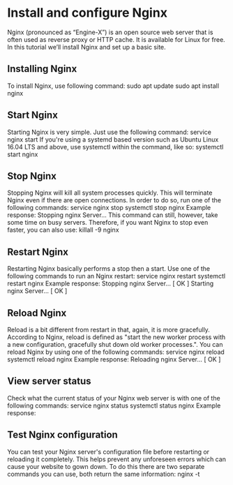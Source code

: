 # Install and configure Nginx
Nginx (pronounced as “Engine-X”) is an open source web server that is often used as reverse proxy or HTTP cache. It is available for Linux for free. In this tutorial we’ll install Nginx and set up a basic site.

## Installing Nginx
To install Nginx, use following command:
sudo apt update
sudo apt install nginx

## Start Nginx
Starting Nginx is very simple. Just use the following command:
service nginx start
If you're using a systemd based version such as Ubuntu Linux 16.04 LTS and above, use systemctl within the command, like so:
systemctl start nginx

## Stop Nginx
Stopping Nginx will kill all system processes quickly. This will terminate Nginx even if there are open connections. In order to do so, run one of the following commands:
service nginx stop
systemctl stop nginx
Example response:
Stopping nginx Server...
This command can still, however, take some time on busy servers. Therefore, if you want Nginx to stop even faster, you can also use:
killall -9 nginx

## Restart Nginx
Restarting Nginx basically performs a stop then a start. Use one of the following commands to run an Nginx restart:
service nginx restart
systemctl restart nginx
Example response:
Stopping nginx Server... [ OK ]
Starting nginx Server... [ OK ]

## Reload Nginx
Reload is a bit different from restart in that, again, it is more gracefully. According to Nginx, reload is defined as "start the new worker process with a new configuration, gracefully shut down old worker processes.". You can reload Nginx by using one of the following commands:
service nginx reload
systemctl reload nginx
Example response:
Reloading nginx Server... [ OK ]

## View server status
Check what the current status of your Nginx web server is with one of the following commands:
service nginx status
systemctl status nginx
Example response:

## Test Nginx configuration
You can test your Nginx server's configuration file before restarting or reloading it completely. This helps prevent any unforeseen errors which can cause your website to gown down. To do this there are two separate commands you can use, both return the same information:
nginx -t


